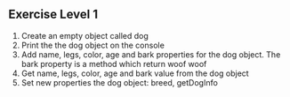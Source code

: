## Exercise Level 1

1. Create an empty object called dog
2. Print the the dog object on the console
3. Add name, legs, color, age and bark properties for the dog object. The bark property is a method which return woof woof
4. Get name, legs, color, age and bark value from the dog object
5. Set new properties the dog object: breed, getDogInfo